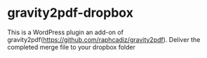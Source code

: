 # gravity2pdf-dropbox
This is a WordPress plugin an add-on of gravity2pdf(https://github.com/raphcadiz/gravity2pdf). Deliver the completed merge file to your dropbox folder
